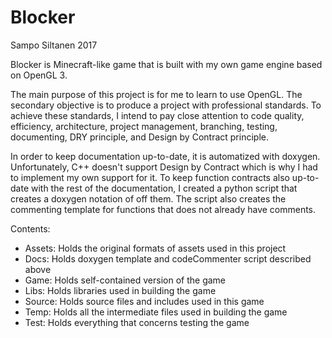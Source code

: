 # Blocker

Sampo Siltanen 2017

Blocker is Minecraft-like game that is built with my own game engine based on OpenGL 3. 

The main purpose of this project is for me to learn to use OpenGL. The secondary objective is to produce a project with professional standards. To achieve these standards, I intend to pay close attention to code quality, efficiency, architecture, project management, branching, testing, documenting, DRY principle, and Design by Contract principle.

In order to keep documentation up-to-date, it is automatized with doxygen. Unfortunately, C++ doesn't support Design by Contract which is why I had to implement my own support for it. To keep function contracts also up-to-date with the rest of the documentation, I created a python script that creates a doxygen notation of off them. The script also creates the commenting template for functions that does not already have comments.

Contents:
- Assets: 	Holds the original formats of assets used in this project   
- Docs: 	Holds doxygen template and codeCommenter script described above   
- Game: 	Holds self-contained version of the game   
- Libs: 	Holds libraries used in building the game   
- Source: 	Holds source files and includes used in this game   
- Temp: 	Holds all the intermediate files used in building the game   
- Test: 	Holds everything that concerns testing the game   